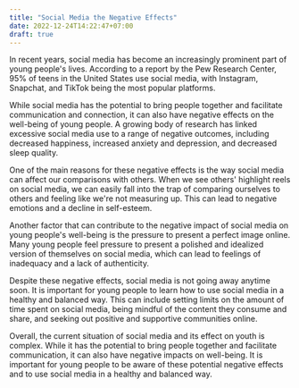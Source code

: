 ```yaml
---
title: "Social Media the Negative Effects"
date: 2022-12-24T14:22:47+07:00
draft: true
---
```


In recent years, social media has become an increasingly prominent part of young people's lives. According to a report by the Pew Research Center, 95% of teens in the United States use social media, with Instagram, Snapchat, and TikTok being the most popular platforms.

While social media has the potential to bring people together and facilitate communication and connection, it can also have negative effects on the well-being of young people. A growing body of research has linked excessive social media use to a range of negative outcomes, including decreased happiness, increased anxiety and depression, and decreased sleep quality.

One of the main reasons for these negative effects is the way social media can affect our comparisons with others. When we see others' highlight reels on social media, we can easily fall into the trap of comparing ourselves to others and feeling like we're not measuring up. This can lead to negative emotions and a decline in self-esteem.

Another factor that can contribute to the negative impact of social media on young people's well-being is the pressure to present a perfect image online. Many young people feel pressure to present a polished and idealized version of themselves on social media, which can lead to feelings of inadequacy and a lack of authenticity.

Despite these negative effects, social media is not going away anytime soon. It is important for young people to learn how to use social media in a healthy and balanced way. This can include setting limits on the amount of time spent on social media, being mindful of the content they consume and share, and seeking out positive and supportive communities online.

Overall, the current situation of social media and its effect on youth is complex. While it has the potential to bring people together and facilitate communication, it can also have negative impacts on well-being. It is important for young people to be aware of these potential negative effects and to use social media in a healthy and balanced way.

